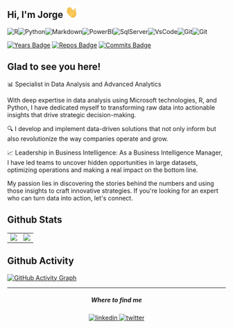 ## Hi, I'm Jorge <img src="https://github.com/jorgehsaavedra/jorgehsaavedra/blob/main/assets/Hi.gif" width="29">
<img alt="R" src="https://img.shields.io/badge/r-%23276DC3.svg?style=for-the-badge&logo=r&logoColor=white"/><img alt="Python" src="https://img.shields.io/badge/python-%2314354C.svg?style=for-the-badge&logo=python&logoColor=white"/><img alt="Markdown" src="https://img.shields.io/badge/markdown-%23000000.svg?style=for-the-badge&logo=markdown&logoColor=white"/><img alt="PowerBI" src="https://img.shields.io/badge/PowerBI-F2C811?style=for-the-badge&logo=Power%20BI&logoColor=white"/><img alt="SqlServer" src="https://img.shields.io/badge/Microsoft_SQL_Server-CC2927?style=for-the-badge&logo=microsoft-sql-server&logoColor=white"/><img alt="VsCode" src="https://img.shields.io/badge/Visual_Studio_Code-0078D4?style=for-the-badge&logo=visual%20studio%20code&logoColor=white"/><img alt="Git" src="https://img.shields.io/badge/Git-F05032?style=for-the-badge&logo=git&logoColor=white"/><img alt="Git" src="https://img.shields.io/badge/Docker-2CA5E0?style=for-the-badge&logo=docker&logoColor=white"/>

[![Years Badge](https://badges.pufler.dev/years/jorgehsaavedra)](https://badges.pufler.dev) [![Repos Badge](https://badges.pufler.dev/repos/jorgehsaavedra)](https://badges.pufler.dev) [![Commits Badge](https://badges.pufler.dev/commits/monthly/jorgehsaavedra)](https://badges.pufler.dev)

## Glad to see you here! 
📊 Specialist in Data Analysis and Advanced Analytics

With deep expertise in data analysis using Microsoft technologies, R, and Python, I have dedicated myself to transforming raw data into actionable insights that drive strategic decision-making.

🔍 I develop and implement data-driven solutions that not only inform but also revolutionize the way companies operate and grow.

📈 Leadership in Business Intelligence: As a Business Intelligence Manager, I have led teams to uncover hidden opportunities in large datasets, optimizing operations and making a real impact on the bottom line.

My passion lies in discovering the stories behind the numbers and using those insights to craft innovative strategies. If you're looking for an expert who can turn data into action, let's connect.

## Github Stats  
<table><tr><td valign="top" width="50%">

<img src="https://github-readme-stats.vercel.app/api?username=jorgehsaavedra&show_icons=true&count_private=true&hide_border=true" align="left" style="width: 100%" />
</td><td valign="top" width="50%">
<img src="https://github-readme-streak-stats.herokuapp.com/?user=jorgehsaavedra&hide_border=true" align="left" style="width: 100%" />
</td></tr></table>   


## Github Activity 
[![GitHub Activity Graph](https://github-readme-activity-graph.vercel.app/graph?username=jorgehsaavedra&theme=github-compact)](https://github.com/jorgehsaavedra/github-readme-activity-graph)

------------
<div align="center">
<h5>Where to find me</h5>
<a href="https://www.linkedin.com/in/jorgesaavedragomez/" target="_blank">
<img src=https://img.shields.io/badge/linkedin-%231E77B5.svg?&style=for-the-badge&logo=linkedin&logoColor=white alt=linkedin style="margin-bottom: 5px;" />
</a>
<a href="https://twitter.com/jhsaavedra" target="_blank">
<img src=https://img.shields.io/badge/twitter-%2300acee.svg?&style=for-the-badge&logo=twitter&logoColor=white alt=twitter style="margin-bottom: 5px;" />
</a>  
</div>  
